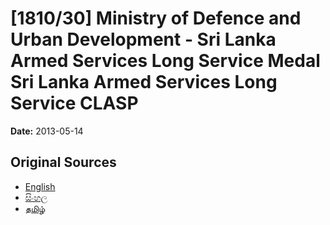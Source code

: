 # [1810/30] Ministry of Defence and Urban Development - Sri Lanka Armed Services Long Service Medal Sri Lanka Armed Services Long Service CLASP

**Date:** 2013-05-14

## Original Sources

- [English](https://documents.gov.lk/view/extra-gazettes/2013/5/1810-30_E.pdf)
- [සිංහල](https://documents.gov.lk/view/extra-gazettes/2013/5/1810-30_S.pdf)
- [தமிழ்](https://documents.gov.lk/view/extra-gazettes/2013/5/1810-30_T.pdf)
